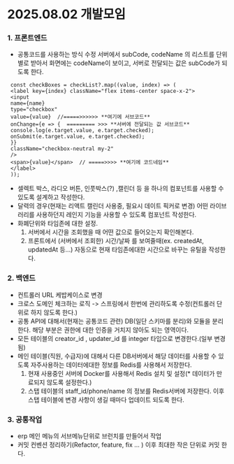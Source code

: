 # 2025.08.02 개발모임

### 1. 프론트엔드
- 공통코드를 사용하는 방식 수정 서버에서 subCode, codeName 의 리스트를 단위별로 받아서 화면에는 codeName이 보이고, 서버로 전달되는 값은 subCode가 되도록 한다.
 ```
  const checkBoxes = checkList?.map((value, index) => (
  <label key={index} className="flex items-center space-x-2">
  <input
  name={name}
  type="checkbox"
  value={value}  //=====>>>>>> **여기에 서브코드**
  onChange={e => {  ========= >>> **서버에 전달되는 값 서브코드**
  console.log(e.target.value, e.target.checked);
  onSubmit(e.target.value, e.target.checked);
  }}
  className="checkbox-neutral my-2"
  />
  <span>{value}</span>  // =====>>>> **여기에 코드네임**
  </label>
  ));
  ```
- 셀렉트 박스, 라디오 버튼, 인풋박스(?) ,캘린더 등 을 하나의 컴포넌트를 사용할 수 있도록 설계하고 작성한다.
- 달력의 경우(현재는 리액트 캘린더 사용중, 필요시 데이트 픽커로 변경) 어떤 라이브러리를 사용하던지 레인지 기능을 사용할 수 있도록 컴포넌트 작성한다.
- 화폐단위와 타임존에 대한 설정.
    1. 서버에서 시간을 조회했을 때 어떤 값으로 들어오는지 확인해본다.
    2. 프론트에서 (서버에서 조회한) 시간/날짜 를 보여줄때(ex. createdAt, updatedAt 등...) 자동으로 현재 타임존에대한 시간으로 바꾸는 유틸을 작성한다.


### 2. 백엔드
- 컨트롤러 URL 케밥케이스로 변경
- 크로스 도메인 체크하는 로직 -> 스프링에서 한번에 관리하도록 수정(컨트롤러 단위로 하지 않도록 한다.)
- 공통 API에 대해서(현재는 공통코드 관련) DB(일단 스키마를 분리)와 모듈을 분리한다. 해당 부분은 권한에 대한 인증을 거치지 않아도 되는 영역이다.
- 모든 테이블의 creator_id , updater_id 를 integer 타입으로 변경한다.(일부 변경됨)
- 메인 테이블(직원, 수급자)에 대해서 다른 DB서버에서 해당 데이터를 사용할 수 있도록 자주사용하는 데이터에대한 정보를 Redis를 사용해서 저장한다.
    1. 현재 사용중인 서버에 Docker를 사용해서 Redis 설치 및 설정(* 데이터가 만료되지 않도록 설정한다.)
    2. 스탭 테이블의 staff_id/phone/name 의 정보를 Redis서버에 저장한다. 이후 스탭 테이블에 변경 사항이 생길 때마다 업데이트 되도록 한다.


### 3. 공통작업
- erp 메인 메뉴의 서브메뉴단위로 브런치를 만들어서 작업
- 커밋 컨벤션 정리하기(Refactor, feature, fix ... ) 이후 최대한 작은 단위로 커밋 한다.

